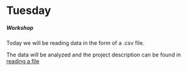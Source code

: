 # Tuesday

##### Workshop

Today we will be reading data in the form of a .csv file. 

The data will be analyzed and the project description can be found in [reading a file](../../topics/06-algorithms/reading-a-file.md)


